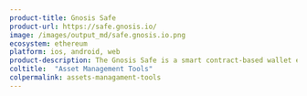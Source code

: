 ```yaml
---
product-title: Gnosis Safe
product-url: https://safe.gnosis.io/
image: /images/output_md/safe.gnosis.io.png
ecosystem: ethereum
platform: ios, android, web
product-description: The Gnosis Safe is a smart contract-based wallet enables users to manage their funds and interact with decentralized applications on Ethereum.
coltitle:  "Asset Management Tools"
colpermalink: assets-managament-tools
---
```

